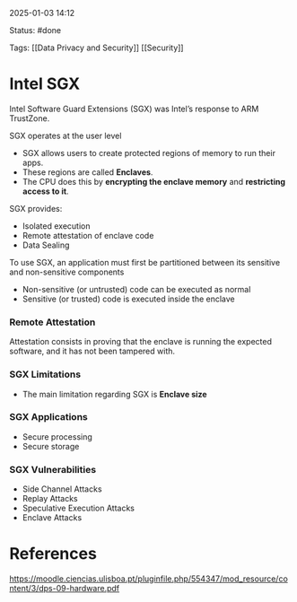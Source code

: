 2025-01-03 14:12

Status: #done 

Tags: [[Data Privacy and Security]] [[Security]] 

# Intel SGX

Intel Software Guard Extensions (SGX) was Intel’s response to ARM TrustZone.

SGX operates at the user level
- SGX allows users to create protected regions of memory to run their apps.
- These regions are called **Enclaves**.
- The CPU does this by **encrypting the enclave memory** and **restricting access to it**.

SGX provides:
- Isolated execution
- Remote attestation of enclave code
- Data Sealing

To use SGX, an application must first be partitioned between its sensitive and non-sensitive components
- Non-sensitive (or untrusted) code can be executed as normal
- Sensitive (or trusted) code is executed inside the enclave

### Remote Attestation
Attestation consists in proving that the enclave is running the expected software, and it has not been tampered with.

### SGX Limitations
- The main limitation regarding SGX is **Enclave size**

### SGX Applications
- Secure processing
- Secure storage

### SGX Vulnerabilities
- Side Channel Attacks
- Replay Attacks
- Speculative Execution Attacks
- Enclave Attacks

# References

https://moodle.ciencias.ulisboa.pt/pluginfile.php/554347/mod_resource/content/3/dps-09-hardware.pdf